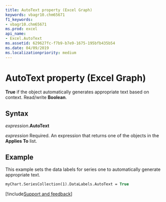 ```yaml
---
title: AutoText property (Excel Graph)
keywords: vbagr10.chm65671
f1_keywords:
- vbagr10.chm65671
ms.prod: excel
api_name:
- Excel.AutoText
ms.assetid: 629627fc-f7b9-b7e9-1675-195bfb435b54
ms.date: 04/09/2019
ms.localizationpriority: medium
---
```



# AutoText property (Excel Graph)

**True** if the object automatically generates appropriate text based on context. Read/write **Boolean**.

## Syntax

_expression_.**AutoText**

_expression_ Required. An expression that returns one of the objects in the **Applies To** list.

## Example

This example sets the data labels for series one to automatically generate appropriate text.

```vb
myChart.SeriesCollection(1).DataLabels.AutoText = True
```

[!include[Support and feedback](~/includes/feedback-boilerplate.md)]